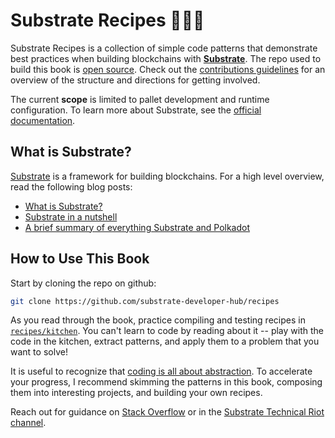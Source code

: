 # Substrate Recipes 🍴😋🍴

Substrate Recipes is a collection of simple code patterns that demonstrate best practices when building blockchains with **[Substrate](https://github.com/paritytech/substrate)**. The repo used to build this book is [open source](https://github.com/substrate-developer-hub/recipes). Check out the [contributions guidelines](https://github.com/substrate-developer-hub/recipes/blob/master/CONTRIBUTING.md) for an overview of the structure and directions for getting involved.

The current **scope** is limited to pallet development and runtime configuration. To learn more about Substrate, see the [official documentation](https://substrate.dev).

## What is Substrate?

[Substrate](https://github.com/paritytech/substrate) is a framework for building blockchains. For a high level overview, read the following blog posts:
* [What is Substrate?](https://www.parity.io/what-is-substrate/)
* [Substrate in a nutshell](https://www.parity.io/substrate-in-a-nutshell/)
* [A brief summary of everything Substrate and Polkadot](https://www.parity.io/a-brief-summary-of-everything-substrate-polkadot/)

## How to Use This Book

Start by cloning the repo on github:

```bash
git clone https://github.com/substrate-developer-hub/recipes
```

As you read through the book, practice compiling and testing recipes in [`recipes/kitchen`](https://github.com/substrate-developer-hub/recipes/tree/master/kitchen). You can't learn to code by reading about it -- play with the code in the kitchen, extract patterns, and apply them to a problem that you want to solve!

It is useful to recognize that [coding is all about abstraction](https://youtu.be/05H4YsyPA-U?t=1789). To accelerate your progress, I recommend skimming the patterns in this book, composing them into interesting projects, and building your own recipes.

Reach out for guidance on [Stack Overflow](https://stackoverflow.com/questions/tagged/substrate) or in the [Substrate Technical Riot channel](https://riot.im/app/#/room/#substrate-technical:matrix.org).

